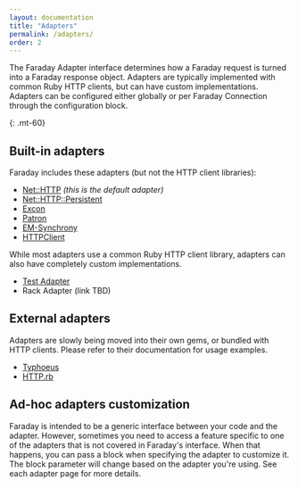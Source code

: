 ```yaml
---
layout: documentation
title: "Adapters"
permalink: /adapters/
order: 2
---
```


The Faraday Adapter interface determines how a Faraday request is turned into
a Faraday response object. Adapters are typically implemented with common Ruby
HTTP clients, but can have custom implementations. Adapters can be configured
either globally or per Faraday Connection through the configuration block.

{: .mt-60}
## Built-in adapters

Faraday includes these adapters (but not the HTTP client libraries):

* [Net::HTTP][net_http] _(this is the default adapter)_
* [Net::HTTP::Persistent][persistent]
* [Excon][excon]
* [Patron][patron]
* [EM-Synchrony][em-synchrony]
* [HTTPClient][httpclient]

While most adapters use a common Ruby HTTP client library, adapters can also
have completely custom implementations.

* [Test Adapter][testing]
* Rack Adapter (link TBD)

## External adapters

Adapters are slowly being moved into their own gems, or bundled with HTTP clients.
Please refer to their documentation for usage examples.

* [Typhoeus][typhoeus]
* [HTTP.rb][faraday-http]

## Ad-hoc adapters customization

Faraday is intended to be a generic interface between your code and the adapter.
However, sometimes you need to access a feature specific to one of the adapters that is not covered in Faraday's interface.
When that happens, you can pass a block when specifying the adapter to customize it.
The block parameter will change based on the adapter you're using. See each adapter page for more details.

[net_http]:     ./net-http
[persistent]:   ./net-http-persistent
[excon]:        ./excon
[patron]:       ./patron
[em-synchrony]: ./em-synchrony
[httpclient]:   ./httpclient
[typhoeus]:     https://github.com/typhoeus/typhoeus/blob/master/lib/typhoeus/adapters/faraday.rb
[faraday-http]: https://github.com/lostisland/faraday-http
[testing]:      ./testing

